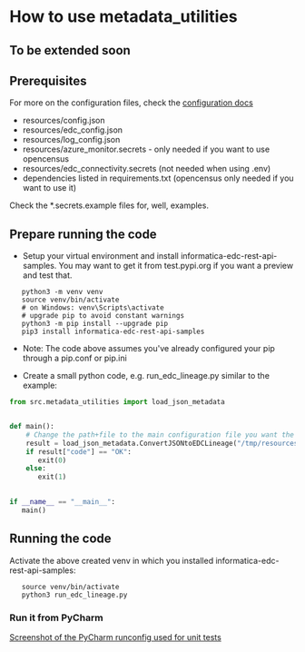 How to use metadata_utilities
=============================

## To be extended soon

## Prerequisites

For more on the configuration files, check the [configuration docs](https://github.com/jacbeekers/Informatica-EDC-REST-API-Samples/tree/master/python/resources/schemas/config)

* resources/config.json
* resources/edc_config.json
* resources/log_config.json
* resources/azure_monitor.secrets - only needed if you want to use opencensus
* resources/edc_connectivity.secrets (not needed when using .env)
* dependencies listed in requirements.txt (opencensus only needed if you want to use it)

Check the *.secrets.example files for, well, examples.

## Prepare running the code

* Setup your virtual environment and install informatica-edc-rest-api-samples. You may want to get it from test.pypi.org if you want a preview and test that.
```shell script
   python3 -m venv venv
   source venv/bin/activate
   # on Windows: venv\Scripts\activate
   # upgrade pip to avoid constant warnings
   python3 -m pip install --upgrade pip
   pip3 install informatica-edc-rest-api-samples
```
* Note: The code above assumes you've already configured your pip through a pip.conf or pip.ini

* Create a small python code, e.g. run_edc_lineage.py similar to the example:
```python
from src.metadata_utilities import load_json_metadata


def main():
    # Change the path+file to the main configuration file you want the code to use
    result = load_json_metadata.ConvertJSONtoEDCLineage("/tmp/resources/config.json").main()
    if result["code"] == "OK":
       exit(0)
    else:
       exit(1)
          

if __name__ == "__main__":
   main()

```


## Running the code
Activate the above created venv in which you installed informatica-edc-rest-api-samples:
```shell script
   source venv/bin/activate
   python3 run_edc_lineage.py
```


### Run it from PyCharm

[Screenshot of the PyCharm runconfig used for unit tests](docs/RunConfig-PyCharm.png)
